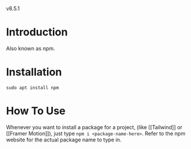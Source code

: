 
v8.5.1
# Introduction
Also known as npm.
# Installation
`sudo apt install npm`
# How To Use
Whenever you want to install a package for a project, (like [[Tailwind]] or [[Framer Motion]]), just type `npm i <package-name-here>`. Refer to the npm website for the actual package name to type in.